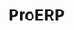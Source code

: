 # ProERP
<!-- // ProERP@2027 proerpofindia@gmail.com -->


<!-- https://dcode.sacredthemes.net/layouts/index-digital-marketing.html -->